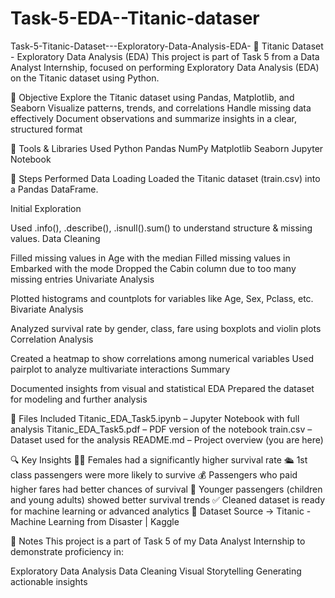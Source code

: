 # Task-5-EDA--Titanic-dataser

Task-5-Titanic-Dataset---Exploratory-Data-Analysis-EDA-
🚢 Titanic Dataset - Exploratory Data Analysis (EDA)
This project is part of Task 5 from a Data Analyst Internship, focused on performing Exploratory Data Analysis (EDA) on the Titanic dataset using Python.

🎯 Objective
Explore the Titanic dataset using Pandas, Matplotlib, and Seaborn
Visualize patterns, trends, and correlations
Handle missing data effectively
Document observations and summarize insights in a clear, structured format

🧰 Tools & Libraries Used
Python
Pandas
NumPy
Matplotlib
Seaborn
Jupyter Notebook

📝 Steps Performed
Data Loading
Loaded the Titanic dataset (train.csv) into a Pandas DataFrame.

Initial Exploration

Used .info(), .describe(), .isnull().sum() to understand structure & missing values.
Data Cleaning

Filled missing values in Age with the median
Filled missing values in Embarked with the mode
Dropped the Cabin column due to too many missing entries
Univariate Analysis

Plotted histograms and countplots for variables like Age, Sex, Pclass, etc.
Bivariate Analysis

Analyzed survival rate by gender, class, fare using boxplots and violin plots
Correlation Analysis

Created a heatmap to show correlations among numerical variables
Used pairplot to analyze multivariate interactions
Summary

Documented insights from visual and statistical EDA
Prepared the dataset for modeling and further analysis

📂 Files Included
Titanic_EDA_Task5.ipynb – Jupyter Notebook with full analysis
Titanic_EDA_Task5.pdf – PDF version of the notebook
train.csv – Dataset used for the analysis
README.md – Project overview (you are here)

🔍 Key Insights
👩‍🦰 Females had a significantly higher survival rate
🛳️ 1st class passengers were more likely to survive
💰 Passengers who paid higher fares had better chances of survival
👶 Younger passengers (children and young adults) showed better survival trends
✅ Cleaned dataset is ready for machine learning or advanced analytics
🔗 Dataset Source
→ Titanic - Machine Learning from Disaster | Kaggle

📌 Notes
This project is a part of Task 5 of my Data Analyst Internship to demonstrate proficiency in:

Exploratory Data Analysis
Data Cleaning
Visual Storytelling
Generating actionable insights
